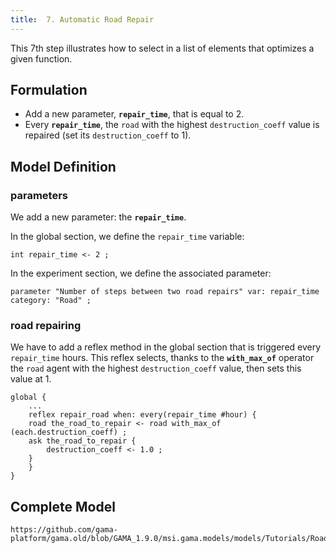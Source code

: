 ```yaml
---
title:  7. Automatic Road Repair
---
```



This 7th step illustrates how to select in a list of elements that optimizes a given function.


## Formulation

* Add a new parameter, **`repair_time`**, that is equal to 2.
* Every **`repair_time`**, the `road` with the highest `destruction_coeff` value is repaired (set its `destruction_coeff` to 1).


## Model Definition

### parameters
We add a new parameter: the **`repair_time`**.

In the global section, we define the `repair_time` variable:
```
int repair_time <- 2 ;
```

In the experiment section, we define the associated parameter:
```
parameter "Number of steps between two road repairs" var: repair_time category: "Road" ;
```

### road repairing

We have to add a reflex method in the global section that is triggered every `repair_time` hours. This reflex selects, thanks to the **`with_max_of`** operator the `road` agent with the highest `destruction_coeff` value, then sets this value at 1.

```
global {
    ...
    reflex repair_road when: every(repair_time #hour) {
	road the_road_to_repair <- road with_max_of (each.destruction_coeff) ;
	ask the_road_to_repair {
	    destruction_coeff <- 1.0 ;
	}
    }
}
```

## Complete Model

```gaml reference
https://github.com/gama-platform/gama.old/blob/GAMA_1.9.0/msi.gama.models/models/Tutorials/Road%20Traffic/models/Model%2007.gaml
```
